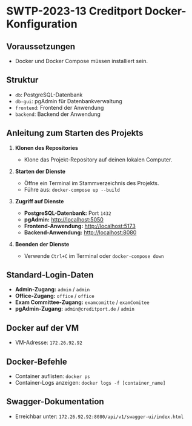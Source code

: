 # SWTP-2023-13 Creditport Docker-Konfiguration

## Voraussetzungen
- Docker und Docker Compose müssen installiert sein.

## Struktur
- `db`: PostgreSQL-Datenbank
- `db-gui`: pgAdmin für Datenbankverwaltung
- `frontend`: Frontend der Anwendung
- `backend`: Backend der Anwendung

## Anleitung zum Starten des Projekts

1. **Klonen des Repositories**
   - Klone das Projekt-Repository auf deinen lokalen Computer.

2. **Starten der Dienste**
   - Öffne ein Terminal im Stammverzeichnis des Projekts.
   - Führe aus: `docker-compose up --build`

3. **Zugriff auf Dienste**
   - **PostgreSQL-Datenbank:** Port `1432`
   - **pgAdmin:** [http://localhost:5050](http://localhost:5050)
   - **Frontend-Anwendung:** [http://localhost:5173](http://localhost:5173)
   - **Backend-Anwendung:** [http://localhost:8080](http://localhost:8080)

4. **Beenden der Dienste**
   - Verwende `Ctrl+C` im Terminal oder `docker-compose down`

## Standard-Login-Daten
- **Admin-Zugang:** `admin` / `admin`
- **Office-Zugang:** `office` / `office`
- **Exam Committee-Zugang:** `examcomitte` / `examComitee`
- **pgAdmin-Zugang:** `admin@creditport.de` / `admin`

## Docker auf der VM
- VM-Adresse: `172.26.92.92`

## Docker-Befehle
- Container auflisten: `docker ps`
- Container-Logs anzeigen: `docker logs -f [container_name]`

## Swagger-Dokumentation
- Erreichbar unter: `172.26.92.92:8080/api/v1/swagger-ui/index.html`
